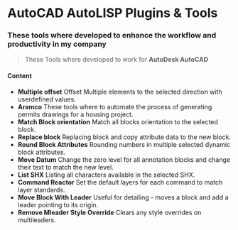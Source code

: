 # AutoCAD AutoLISP Plugins & Tools 
### These tools where developed to enhance the workflow and productivity in my company
> These Tools where developed to work for **AutoDesk AutoCAD**
#### Content
* __Multiple offset__ Offset Multiple elements to the selected direction with userdefined values.
* __Aramco__ These tools where to automate the process of generating permits drawings for a housing project.
* __Match Block orientation__ Match all blocks orientation to the selected block.
* __Replace block__ Replacing block and copy attribute data to the new block.
* __Round Block Attributes__ Rounding numbers in multiple selected dynamic block attributes.
* __Move Datum__ Change the zero level for all annotation blocks and change their text to match the new level.
* __List SHX__ Listing all characters available in the selected SHX.
* __Command Reactor__ Set the default layers for each command to match layer standards.
* __Move Block With Leader__ Useful for detailing - moves a block and add a leader pointing to its origin.
* __Remove Mleader Style Override__ Clears any style overrides on multileaders.





